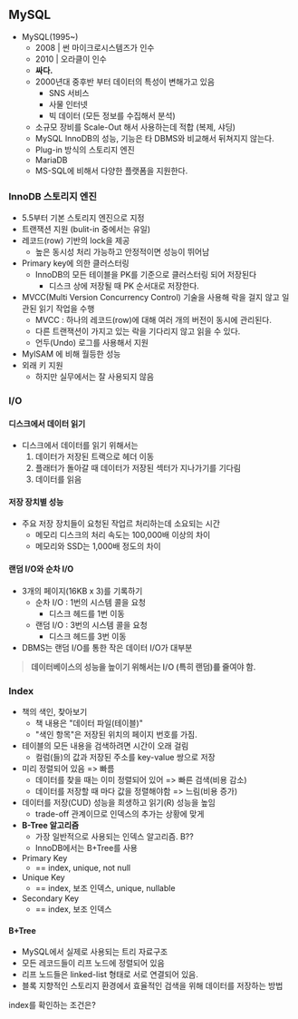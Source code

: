 ## MySQL
- MySQL(1995~)
  - 2008 | 썬 마이크로시스템즈가 인수
  - 2010 | 오라클이 인수
  - **싸다.**
  - 2000년대 중후반 부터 데이터의 특성이 변해가고 있음
    - SNS 서비스
    - 사물 인터넷
    - 빅 데이터 (모든 정보를 수집해서 분석)
  - 소규모 장비를 Scale-Out 해서 사용하는데 적합 (복제, 샤딩)
  - MySQL InnoDB의 성능, 기능은 타 DBMS와 비교해서 뒤쳐지지 않는다.
  - Plug-in 방식의 스토리지 엔진
  - MariaDB
  - MS-SQL에 비해서 다양한 플랫폼을 지원한다.


### InnoDB 스토리지 엔진
- 5.5부터 기본 스토리지 엔진으로 지정
- 트랜잭션 지원 (bulit-in 중에서는 유일)
- 레코드(row) 기반의 lock을 제공
  - 높은 동시성 처리 가능하고 안정적이면 성능이 뛰어남
- Primary key에 의한 클러스터링
  - InnoDB의 모든 테이블을 PK를 기준으로 클러스터링 되어 저장된다
    - 디스크 상에 저장될 때 PK 순서대로 저장한다.
- MVCC(Multi Version Concurrency Control) 기술을 사용해 락을 걸지 않고 일관된 읽기 작업을 수행
  - MVCC : 하나의 레코드(row)에 대해 여러 개의 버전이 동시에 관리된다.
  - 다른 트랜잭션이 가지고 있는 락을 기다리지 않고 읽을 수 있다.
  - 언두(Undo) 로그를 사용해서 지원
- MylSAM 에 비해 월등한 성능
- 외래 키 지원
  - 하지만 실무에서는 잘 사용되지 않음

### I/O
#### 디스크에서 데이터 읽기
- 디스크에서 데이터를 읽기 위해서는
  1. 데이터가 저장된 트랙으로 헤더 이동
  2. 플래터가 돌아갈 때 데이터가 저장된 섹터가 지나가기를 기다림
  3. 데이터를 읽음

#### 저장 장치별 성능
- 주요 저장 장치들이 요청된 작업르 처리하는데 소요되는 시간
  - 메모리 디스크의 처리 속도는 100,000배 이상의 차이
  - 메모리와 SSD는 1,000배 정도의 차이

#### 랜덤 I/O와 순차 I/O
- 3개의 페이지(16KB x 3)를 기록하기
  - 순차 I/O : 1번의 시스템 콜을 요청
    - 디스크 헤드를 1번 이동
  - 랜덤 I/O : 3번의 시스템 콜을 요청
    - 디스크 헤드를 3번 이동
- DBMS는 랜덤 I/O를 통한 작은 데이터 I/O가 대부분
> **데이터베이스의 성능을 높이기 위해서는 I/O (특히 랜덤)를 줄여야 함.**

### Index
- 책의 색인, 찾아보기
  - 책 내용은 "데이터 파일(테이블)"
  - "색인 항목"은 저장된 위치의 페이지 번호를 가짐.
- 테이블의 모든 내용을 검색하려면 시간이 오래 걸림
  - 컬럼(들)의 값과 저장된 주소를 key-value 쌍으로 저장
- 미리 정렬되어 있음 => 빠름
  - 데이터를 찾을 때는 이미 정렬되어 있어 => 빠른 검색(비용 감소)
  - 데이터를 저장할 때 마다 값을 정렬해야함 => 느림(비용 증가)
- 데이터를 저장(CUD) 성능을 희생하고 읽기(R) 성능을 높임
  - trade-off 관계이므로 인덱스의 추가는 상황에 맞게
- **B-Tree 알고리즘**
  - 가장 일반적으로 사용되는 인덱스 알고리즘. B??
  - InnoDB에서는 B+Tree를 사용
- Primary Key
  - == index, unique, not null
- Unique Key
  - == index, 보조 인덱스, unique, nullable
- Secondary Key
  - == index, 보조 인덱스

#### B+Tree
- MySQL에서 실제로 사용되는 트리 자료구조
- 모든 레코드들이 리프 노드에 정렬되어 있음
- 리프 노드들은 linked-list 형태로 서로 연결되어 있음.
- 블록 지향적인 스토리지 환경에서 효율적인 검색을 위해 데이터를 저장하는 방법


index를 확인하는 조건은?